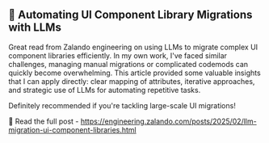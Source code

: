<!-- 
title: "Zalando LLM Case - Automating UI Component Library Migrations"
date: 2025-08-01
description: "Insights from Zalando engineering on using LLMs to efficiently migrate complex UI component libraries."
tags: [LLM, UI-migration, automation, component-library, software-engineering]
-->

## 🤖 Automating UI Component Library Migrations with LLMs

Great read from Zalando engineering on using LLMs to migrate complex UI component libraries efficiently. In my own work, I've faced similar challenges, managing manual migrations or complicated codemods can quickly become overwhelming.
This article provided some valuable insights that I can apply directly: clear mapping of attributes, iterative approaches, and strategic use of LLMs for automating repetitive tasks.

Definitely recommended if you're tackling large-scale UI migrations!

🔗 Read the full post - https://engineering.zalando.com/posts/2025/02/llm-migration-ui-component-libraries.html